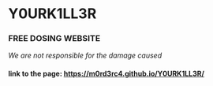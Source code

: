 # Y0URK1LL3R
### FREE DOSING WEBSITE
*We are not responsible for the damage caused*
#### link to the page: https://m0rd3rc4.github.io/Y0URK1LL3R/
